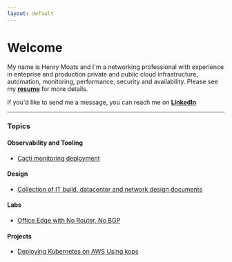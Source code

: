 ```yaml
---
layout: default
---
```


# Welcome

My name is Henry Moats and I'm a networking professional with experience in enteprise and production private and public cloud infrastructure, automation, monitoring, performance, security and availability. Please see my **[resume](/docs/Henry-Moats-Resume-For-Github-IO.pdf)** for more details.

If you'd like to send me a message, you can reach me on **[LinkedIn](https://linkedin.com/in/hmoats)**

---

### Topics

#### Observability and Tooling
- [Cacti monitoring deployment](https://github.com/hmoats/cacti)

#### Design
- [Collection of IT build, datacenter and network design documents](https://github.com/hmoats/group-design-docs-public)

#### Labs
- [Office Edge with No Router, No BGP](/docs/VIRL-Labs/Office-Edge-No-Router-No-BGP/20221216231539.png)

#### Projects
- [Deploying Kubernetes on AWS Using kops](/docs/kops/Deploying-kubernetes-on-AWS-using-kops.md)

